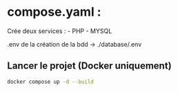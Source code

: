 # compose.yaml :

Crée deux services : 
    - PHP
    - MYSQL

.env de la création de la bdd -> ./database/.env


## Lancer le projet (Docker uniquement)

```bash
docker compose up -d --build
```